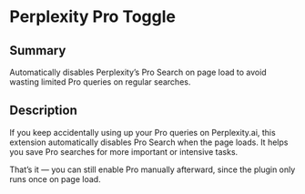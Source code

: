 # Perplexity Pro Toggle

## Summary
Automatically disables Perplexity’s Pro Search on page load to avoid wasting limited Pro queries on regular searches. 

## Description
If you keep accidentally using up your Pro queries on Perplexity.ai, this extension automatically disables Pro Search when the page loads.
It helps you save Pro searches for more important or intensive tasks.

That’s it — you can still enable Pro manually afterward, since the plugin only runs once on page load.